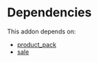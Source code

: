 # Dependencies

This addon depends on:

- [product_pack](https://github.com/bringout/oca-technical)
- [sale](https://github.com/bringout/oca-ocb-sale/tree/3531a720906f8e17d5fa4dafe32471b2aada3721/odoo-bringout-oca-ocb-sale)
